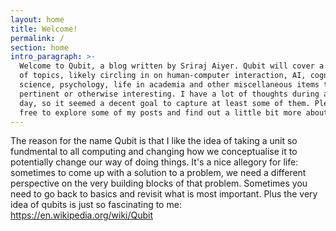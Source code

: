```yaml
---
layout: home
title: Welcome!
permalink: /
section: home
intro_paragraph: >-
  Welcome to Qubit, a blog written by Sriraj Aiyer. Qubit will cover a variety
  of topics, likely circling in on human-computer interaction, AI, cognitive
  science, psychology, life in academia and other miscellaneous items that seem
  pertinent or otherwise interesting. I have a lot of thoughts during any given
  day, so it seemed a decent goal to capture at least some of them. Please feel
  free to explore some of my posts and find out a little bit more about me!
---
```

The reason for the name Qubit is that I like the idea of taking a unit so fundmental to all computing and changing how we conceptualise it to potentially change our way of doing things. It's a nice allegory for life: sometimes to come up with a solution to a problem, we need a different perspective on the very building blocks of that problem. Sometimes you need to go back to basics and revisit what is most important. Plus the very idea of qubits is just so fascinating to me: <https://en.wikipedia.org/wiki/Qubit>
